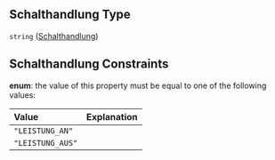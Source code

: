 ## Schalthandlung Type

`string` ([Schalthandlung](schalthandlung.md))

## Schalthandlung Constraints

**enum**: the value of this property must be equal to one of the following values:

| Value            | Explanation |
| :--------------- | :---------- |
| `"LEISTUNG_AN"`  |             |
| `"LEISTUNG_AUS"` |             |
